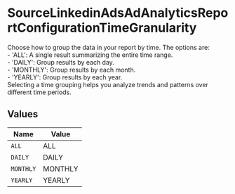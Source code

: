 # SourceLinkedinAdsAdAnalyticsReportConfigurationTimeGranularity

Choose how to group the data in your report by time. The options are:<br>- 'ALL': A single result summarizing the entire time range.<br>- 'DAILY': Group results by each day.<br>- 'MONTHLY': Group results by each month.<br>- 'YEARLY': Group results by each year.<br>Selecting a time grouping helps you analyze trends and patterns over different time periods.


## Values

| Name      | Value     |
| --------- | --------- |
| `ALL`     | ALL       |
| `DAILY`   | DAILY     |
| `MONTHLY` | MONTHLY   |
| `YEARLY`  | YEARLY    |